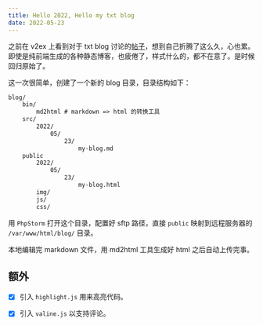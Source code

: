 ```yaml
---
title: Hello 2022, Hello my txt blog
date: 2022-05-23
---
```


之前在 v2ex 上看到对于 txt blog 讨论的[帖子](https://www.v2ex.com/t/851940?p=2)，想到自己折腾了这么久，心也累。即使是纯前端生成的各种静态博客，也疲倦了，样式什么的，都不在意了。是时候回归原始了。

这一次很简单，创建了一个新的 blog 目录，目录结构如下：

```txt
blog/
    bin/
        md2html # markdown => html 的转换工具
    src/
        2022/
            05/
                23/
                    my-blog.md
    public
        2022/
            05/
                23/
                    my-blog.html 
        img/
        js/
        css/ 
```

用 `PhpStorm` 打开这个目录，配置好 sftp 路径，直接 `public` 映射到远程服务器的 `/var/www/html/blog/` 目录。

本地编辑完 markdown 文件，用 md2html 工具生成好 html 之后自动上传完事。

## 额外

- [x] 引入 `highlight.js` 用来高亮代码。

- [x] 引入 `valine.js` 以支持评论。